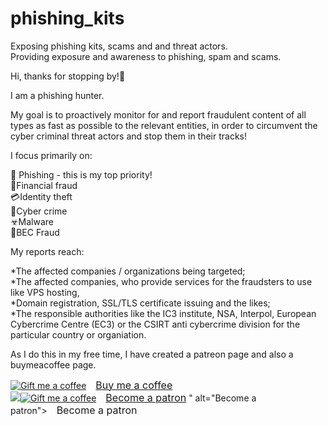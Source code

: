 # phishing_kits
Exposing phishing kits, scams and and threat actors.  
Providing exposure and awareness to phishing, spam and scams.  

Hi, thanks for stopping by!🙋  

I am a phishing hunter.  

My goal is to proactively monitor for and report fraudulent content of all types as fast as possible to the relevant entities, in order to circumvent the cyber criminal threat actors and stop them in their tracks!  

I focus primarily on:  

🎯 Phishing - this is my top priority!  
💸Financial fraud  
💳Identity theft  
🎣Cyber crime  
☣Malware  
🎴BEC Fraud  

My reports reach:  

  *The affected companies / organizations being targeted;  
  *The affected companies, who provide services for the fraudsters to use like VPS hosting,  
  *Domain registration, SSL/TLS certificate issuing and the likes;  
  *The responsible authorities like the IC3 institute, NSA, Interpol, European Cybercrime Centre (EC3) or the CSIRT anti cybercrime division for the particular country or organiation.  

As I do this in my free time, I have created a patreon page and also a buymeacoffee page. 
<dl>
<a class="bmc-button" target="_blank" href="https://www.buymeacoffee.com/SpamReports"><img src="https://cdn.buymeacoffee.com/buttons/bmc-new-btn-logo.svg" alt="Gift me a coffee"><span style="margin-left:15px;font-size:16px !important;">Buy me a coffee</span></a>
<br>
<a href="https://www.patreon.com/bePatron?u=21521547" data-patreon-widget-type="become-patron-button"><img src="<a href="https://www.patreon.com/bePatron?u=21521547" data-patreon-widget-type="become-patron-button"><img src="https://cdn.buymeacoffee.com/buttons/bmc-new-btn-logo.svg" alt="Gift me a coffee"><span style="margin-left:15px;font-size:16px !important;">Become a patron</span></a>
" alt="Become a patron"><span style="margin-left:15px;font-size:16px !important;">Become a patron</span></a>
</dl>
